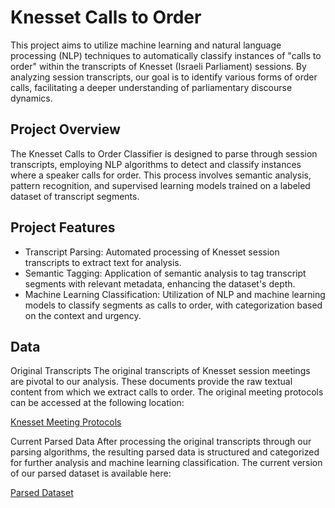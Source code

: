 # Knesset Calls to Order
This project aims to utilize machine learning and natural language processing (NLP) techniques to automatically classify instances of "calls to order" within the transcripts of Knesset (Israeli Parliament) sessions. By analyzing session transcripts, our goal is to identify various forms of order calls, facilitating a deeper understanding of parliamentary discourse dynamics.

## Project Overview
The Knesset Calls to Order Classifier is designed to parse through session transcripts, employing NLP algorithms to detect and classify instances where a speaker calls for order. This process involves semantic analysis, pattern recognition, and supervised learning models trained on a labeled dataset of transcript segments.

## Project Features
- Transcript Parsing: Automated processing of Knesset session transcripts to extract text for analysis.
- Semantic Tagging: Application of semantic analysis to tag transcript segments with relevant metadata, enhancing the dataset's depth.
- Machine Learning Classification: Utilization of NLP and machine learning models to classify segments as calls to order, with categorization based on the context and urgency.

## Data
Original Transcripts
The original transcripts of Knesset session meetings are pivotal to our analysis. These documents provide the raw textual content from which we extract calls to order. The original meeting protocols can be accessed at the following location:

[Knesset Meeting Protocols](https://production.oknesset.org/pipelines/data/committees/meeting_protocols_text/files/)

Current Parsed Data
After processing the original transcripts through our parsing algorithms, the resulting parsed data is structured and categorized for further analysis and machine learning classification. The current version of our parsed dataset is available here:

[Parsed Dataset](https://file.io/QBvh7rE0tzvi)
